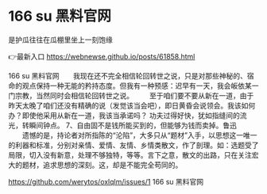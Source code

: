 # 166 su 黑料官网
是护瓜往往在瓜棚里坐上一刻饱缘

👉最新入口 https://webnewse.github.io/posts/61858.html

166 su 黑料官网　　我现在还不完全相信轮回转世之说，只是对那些神秘的、宿命的观点保持一种无能的矜持态度。但我有一种预感：迟早有一天，我会皈依某一门宗教，当然同时会相信轮回转世之说。
　　至于咱们要不要从新在一道，由于昨天太晚了咱们还没有精确的说（发觉该当会吧），即日黄昏会说领会。我该如何办？即使他采用从新在一道，我该当承诺吗？
功夫过得好快，犹如指缝间的流光，转瞬间钟点。
	7、自由固不是钱所能买到的，但能够为钱而卖掉。鲁迅
　　遗憾的是，持论者对所指陈的“沦陷”，大多只从“题材”入手，以思想这一唯一的利器和标准，分别对亲情、爱情、友情、乡情类散文，作了剖理。如：选题受了局限，切入没有新意，处理不够独特，等等。言下之意，散文的出路，只在关注宏大的题材，追求思想的深刻。这，却是不能完全苟同的。

https://github.com/werytos/oxlqlm/issues/1
166 su 黑料官网
